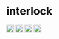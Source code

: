# interlock

<span><a href="https://codeship.com/projects/92915"><img src="https://codeship.com/projects/dcd52900-13bc-0133-ccab-7232216e7393/status?branch=master" height="20" /></a></span> <span><a href="https://codeclimate.com/github/interlockjs/interlock"><img src="https://codeclimate.com/github/interlockjs/interlock/badges/gpa.svg" height="20" /></a></span> <span><a href="http://badge.fury.io/js/interlock"><img src="https://badge.fury.io/js/interlock.svg" alt="npm version" height="20" /></a></span> <span><a href="https://gitter.im/divmain/interlock?utm_source=badge&utm_medium=badge&utm_campaign=pr-badge&utm_content=badge"><img src="https://badges.gitter.im/Join%20Chat.svg" height="20" /></a></span>
